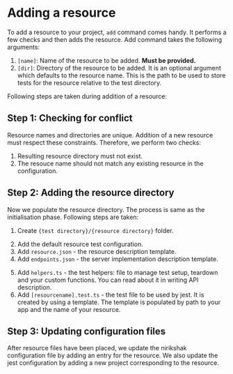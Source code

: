 # Adding a resource

To add a resource to your project, `add` command comes handy. It performs a few checks and then adds the resource. Add command takes the following arguments:

1. `[name]`: Name of the resource to be added. **Must be provided.**
1. `[dir]`: Directory of the resource to be added. It is an optional argument which defaults to the resource name. This is the path to be used to store tests for the resource relative to the test directory.

Following steps are taken during addition of a resource:

## Step 1: Checking for conflict

Resource names and directories are unique. Addition of a new resource must respect these constraints. Therefore, we perform two checks:

1. Resulting resource directory must not exist.
2. The resouce name should not match any existing resource in the configuration.

## Step 2: Adding the resource directory

Now we populate the resource directory. The process is same as the initialisation phase. Following steps are taken:

1. Create `{test directory}/{resource directory}` folder.
 <!-- TODO : Add a reference to run command -->
2. Add the default resource test configuration.
3. Add `resource.json` - the resource description template.
4. Add `endpoints.json` - the server implementation description template.
 <!-- TODO: Add a link to desc writing -->
5. Add `helpers.ts` - the test helpers: file to manage test setup, teardown and your custom functions. You can read about it in writing API description.
6. Add `[resourcename].test.ts` - the test file to be used by jest. It is created by using a template. The template is populated by path to your app and the name of your resource.

## Step 3: Updating configuration files

After resource files have been placed, we update the nirikshak configuration file by adding an entry for the resource. We also update the jest configuration by adding a new project corresponding to the resource.
